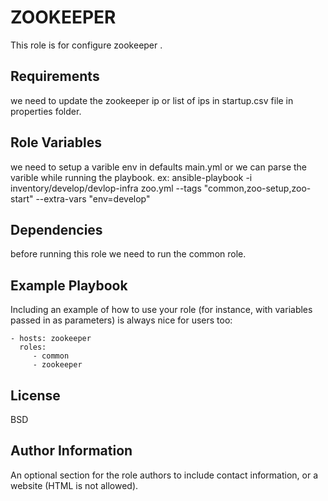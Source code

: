 ZOOKEEPER
=========

This role is for configure zookeeper .

Requirements
------------

we need to update the zookeeper ip or list of ips in startup.csv file in properties folder.

Role Variables
--------------

we need to setup a varible env in defaults main.yml or we can parse the varible while running the playbook.
ex: ansible-playbook -i inventory/develop/devlop-infra zoo.yml --tags "common,zoo-setup,zoo-start" --extra-vars "env=develop"

Dependencies
------------

before running this role we need to run the common role.

Example Playbook
----------------

Including an example of how to use your role (for instance, with variables passed in as parameters) is always nice for users too:

    - hosts: zookeeper
      roles:
         - common
         - zookeeper

License
-------

BSD

Author Information
------------------

An optional section for the role authors to include contact information, or a website (HTML is not allowed).
